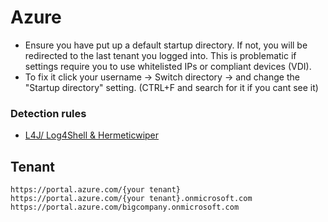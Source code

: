 # Azure

- Ensure you have put up a default startup directory. If not, you will be redirected to the last tenant you logged into. This is problematic if settings require you to use whitelisted IPs or compliant devices (VDI).
- To fix it click your username -> Switch directory -> and change the "Startup directory" setting. (CTRL+F and search for it if you cant see it)

### Detection rules
- [L4J/ Log4Shell & Hermeticwiper](https://github.com/stripesoc/detections)

## Tenant
````
https://portal.azure.com/{your tenant}
https://portal.azure.com/{your tenant}.onmicrosoft.com
https://portal.azure.com/bigcompany.onmicrosoft.com
````
